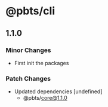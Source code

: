 # @pbts/cli

## 1.1.0
### Minor Changes

- First init the packages

### Patch Changes

- Updated dependencies [undefined]
  - @pbts/core@1.1.0
